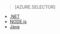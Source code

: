 > [AZURE.SELECTOR]
- [.NET](app-service-api-dotnet-get-started.md)
- [NODE.js](app-service-api-nodejs-api-app.md)
- [Java](app-service-api-java-api-app.md)
